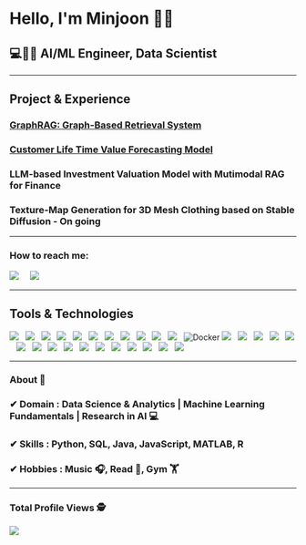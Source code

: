 <h1>Hello, I'm Minjoon 🙋‍♂️</h1>
<h2>💻👨‍💻 AI/ML Engineer, Data Scientist</h2>

<hr>

<h2>Project & Experience</h2>
<div>

### [GraphRAG: Graph-Based Retrieval System](https://github.com/leem18/GraphRAG-LLM)
### [Customer Life Time Value Forecasting Model ](https://github.com/leem18/LTV-Forecast-Model)
### LLM-based Investment Valuation Model with Mutimodal RAG for Finance
### Texture-Map Generation for 3D Mesh Clothing based on Stable Diffusion - On going

</div>
<hr>

<h3>How to reach me:</h3>

<a href="https://www.linkedin.com/in/min-joon-lee"><img src="https://img.shields.io/badge/linkedin-%230077B5.svg?&style=for-the-badge&logo=linkedin&logoColor=white" /></a>&nbsp;&nbsp;&nbsp;&nbsp;
<a href="mailto:joon4500@gmail.com"><img src="https://img.shields.io/badge/gmail-%23D14836.svg?&style=for-the-badge&logo=gmail&logoColor=white" /></a>&nbsp;&nbsp;&nbsp;&nbsp;
<hr>

<h2>Tools & Technologies</h2>

<img src="https://img.shields.io/badge/Python%20-%233776AB.svg?&style=for-the-badge&color=3776AB" />&nbsp;&nbsp;
<img src="https://img.shields.io/badge/Java%20-%23F7DF1E.svg?&style=for-the-badge&color=547bab" />&nbsp;&nbsp;
<img src="https://img.shields.io/badge/TensorFlow%20-%23FF6F00.svg?&style=for-the-badge&color=ff6f00" />&nbsp;&nbsp;
<img src="https://img.shields.io/badge/Langchain%20-%23000000.svg?&style=for-the-badge&color=00b300" />&nbsp;&nbsp;
<img src="https://img.shields.io/badge/NumPy%20-%23013243.svg?&style=for-the-badge&color=013243" />&nbsp;&nbsp;
<img src="https://img.shields.io/badge/Pandas%20-%23F7DF1E.svg?&style=for-the-badge&color=110054" />&nbsp;&nbsp;
<img src="https://img.shields.io/badge/SciPy%20-%230874b8.svg?&style=for-the-badge&color=0874b8" />&nbsp;&nbsp;
<img src="https://img.shields.io/badge/Scikit--learn%20-%23F7931E.svg?&style=for-the-badge&color=f7931e" />&nbsp;&nbsp;
<img src="https://img.shields.io/badge/MySQL%20-%23F7DF1E.svg?&style=for-the-badge&color=1E4C68" />&nbsp;&nbsp;
<img src="https://img.shields.io/badge/PostgreSQL-%23336791.svg?&style=for-the-badge&logo=postgresql&logoColor=white" />&nbsp;&nbsp;
<img src="https://img.shields.io/badge/SQLite-%23003B57.svg?&style=for-the-badge&logo=sqlite&logoColor=white" />&nbsp;&nbsp;
![Docker](https://img.shields.io/badge/Docker-%230db7ed.svg?&style=for-the-badge&logo=docker&logoColor=white)
<img src="https://img.shields.io/badge/Jupyter%20-%23F37626.svg?&style=for-the-badge&logo=jupyter&logoColor=white" />&nbsp;&nbsp;
<img src="https://img.shields.io/badge/MATLAB%20-%23FF6600.svg?&style=for-the-badge&color=0076a8" />&nbsp;&nbsp;
<img src="https://img.shields.io/badge/R%20-%23276DC3.svg?&style=for-the-badge&color=276dc3" />&nbsp;&nbsp;
<img src="https://img.shields.io/badge/JavaScript%20-%23F7DF1E.svg?&style=for-the-badge&color=F7DF1E" />&nbsp;&nbsp;
<img src="https://img.shields.io/badge/Azure-0089D6?style=for-the-badge&logo=microsoft-azure&logoColor=white" />&nbsp;&nbsp;
<img src="https://img.shields.io/badge/AWS%20-%23F7DF1E.svg?&style=for-the-badge&color=547bab" />&nbsp;&nbsp;
<img src="https://img.shields.io/badge/Google%20Cloud-%234285F4.svg?&style=for-the-badge&logo=google-cloud&logoColor=white" />&nbsp;&nbsp;
<img src="https://img.shields.io/badge/Git%20-%23F7DF1E.svg?&style=for-the-badge&color=000" />&nbsp;&nbsp;
<img src="https://img.shields.io/badge/GitHub%20-%23F7DF1E.svg?&style=for-the-badge&color=000" />&nbsp;&nbsp;
<img src="https://img.shields.io/badge/Node.js%20-%23F7DF1E.svg?&style=for-the-badge&color=6DB35A" />&nbsp;&nbsp;
<img src="https://img.shields.io/badge/Figma%20-%23F7DF1E.svg?&style=for-the-badge&color=A259FF" />&nbsp;&nbsp;
<img src="https://img.shields.io/badge/Jira%20-%23F7DF1E.svg?&style=for-the-badge&color=2881FF" />&nbsp;&nbsp;
<img src="https://img.shields.io/badge/Slack%20-%23F7DF1E.svg?&style=for-the-badge&color=4A154B" />&nbsp;&nbsp;
<img src="https://img.shields.io/badge/Discord%20-%23F7DF1E.svg?&style=for-the-badge&color=3C4C65" />&nbsp;&nbsp;
<img src="https://img.shields.io/badge/Github Actions%20-%23F7DF1E.svg?&style=for-the-badge&color=000" />&nbsp;&nbsp;
<img src="https://img.shields.io/badge/HTML%20-%23F7DF1E.svg?&style=for-the-badge&color=E34F26" />&nbsp;&nbsp;
<hr>

### About 📌

### ✔  **Domain :** Data Science & Analytics | Machine Learning Fundamentals | Research in AI 💻
### ✔  **Skills :** Python, SQL, Java, JavaScript, MATLAB, R
### ✔  **Hobbies :** Music 🎧, Read 📕, Gym 🏋️
<hr>

### Total Profile Views :detective: 
<img src="https://profile-counter.glitch.me/leem18/count.svg" />


